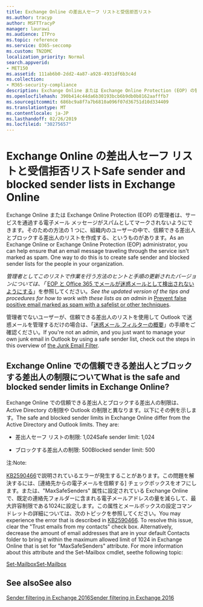 ```yaml
---
title: Exchange Online の差出人セーフ リストと受信拒否リスト
ms.author: tracyp
author: MSFTTracyP
manager: laurawi
ms.audience: ITPro
ms.topic: reference
ms.service: O365-seccomp
ms.custom: TN2DMC
localization_priority: Normal
search.appverid:
- MET150
ms.assetid: 111ab6b0-2dd2-4a87-a928-4931df6b3c4d
ms.collection:
- M365-security-compliance
description: Exchange Online または Exchange Online Protection (EOP) の管理者は、サービスを通過する電子メール メッセージがスパムとしてマークされないようにできます。そのための方法の 1 つに、組織内のユーザーの中で、信頼できる差出人とブロックする差出人のリストを作成する、というものがあります。
ms.openlocfilehash: 390b414c44da6b30193bcb6b9db0b8162aafffb7
ms.sourcegitcommit: 686bc9a8f7a7b6810a096f07d36751d10d334409
ms.translationtype: MT
ms.contentlocale: ja-JP
ms.lasthandoff: 02/26/2019
ms.locfileid: "30275657"
---
```

# <a name="safe-sender-and-blocked-sender-lists-in-exchange-online"></a><span data-ttu-id="d84f4-104">Exchange Online の差出人セーフ リストと受信拒否リスト</span><span class="sxs-lookup"><span data-stu-id="d84f4-104">Safe sender and blocked sender lists in Exchange Online</span></span>

<span data-ttu-id="d84f4-p102">Exchange Online または Exchange Online Protection (EOP) の管理者は、サービスを通過する電子メール メッセージがスパムとしてマークされないようにできます。そのための方法の 1 つに、組織内のユーザーの中で、信頼できる差出人とブロックする差出人のリストを作成する、というものがあります。</span><span class="sxs-lookup"><span data-stu-id="d84f4-p102">As an Exchange Online or Exchange Online Protection (EOP) administrator, you can help ensure that an email message traveling through the service isn't marked as spam. One way to do this is to create safe sender and blocked sender lists for the people in your organization.</span></span> 
  
 <span data-ttu-id="d84f4-107">*管理者としてこのリストで作業を行う方法のヒントと手順の更新されたバージョンについては、「* [EOP と Office 365 でメールが迷惑メールとして検出されないようにする](https://go.microsoft.com/fwlink/p/?LinkID=534224)」を参照してください。</span><span class="sxs-lookup"><span data-stu-id="d84f4-107">*See the updated version of the tips and procedures for how to work with these lists as an admin in* [Prevent false positive email marked as spam with a safelist or other techniques](https://go.microsoft.com/fwlink/p/?LinkID=534224).</span></span> 
  
<span data-ttu-id="d84f4-108">管理者でないユーザーが、信頼できる差出人のリストを使用して Outlook で迷惑メールを管理するだけの場合は、「[迷惑メール フィルターの概要](https://go.microsoft.com/fwlink/?LinkId=817222)」の手順をご確認ください。</span><span class="sxs-lookup"><span data-stu-id="d84f4-108">If you're not an admin, and you just want to manage your own junk email in Outlook by using a safe sender list, check out the steps in this overview of [the Junk Email Filter](https://go.microsoft.com/fwlink/?LinkId=817222).</span></span> 
  
## <a name="what-is-the-safe-and-blocked-sender-limits-in-exchange-online"></a><span data-ttu-id="d84f4-109">Exchange Online での信頼できる差出人とブロックする差出人の制限について</span><span class="sxs-lookup"><span data-stu-id="d84f4-109">What is the safe and blocked sender limits in Exchange Online?</span></span>

<span data-ttu-id="d84f4-p103">Exchange Online での信頼できる差出人とブロックする差出人の制限は、Active Directory の制限や Outlook の制限と異なります。以下にその例を示します。</span><span class="sxs-lookup"><span data-stu-id="d84f4-p103">The safe and blocked sender limits in Exchange Online differ from the Active Directory and Outlook limits. They are:</span></span>
  
- <span data-ttu-id="d84f4-112">差出人セーフ リストの制限: 1,024</span><span class="sxs-lookup"><span data-stu-id="d84f4-112">Safe sender limit: 1,024</span></span>
    
- <span data-ttu-id="d84f4-113">ブロックする差出人の制限: 500</span><span class="sxs-lookup"><span data-stu-id="d84f4-113">Blocked sender limit: 500</span></span>
    
<span data-ttu-id="d84f4-114">注:</span><span class="sxs-lookup"><span data-stu-id="d84f4-114">Note:</span></span>
  
<span data-ttu-id="d84f4-p104">[KB2590466](https://support.microsoft.com/help/2590466/you-receive-the-error-junk-e-mail-validation-error-in-outlook-web-app)で説明されているエラーが発生することがあります。この問題を解決するには、[連絡先からの電子メールを信頼する] チェックボックスをオフにします。または、"MaxSafeSenders" 属性に設定されている Exchange Online で、既定の連絡先フォルダーに含まれる電子メールアドレスの量を減らして、最大許容制限である1024に設定します。この属性とメールボックスの設定コマンドレットの詳細については、次のトピックを参照してください。</span><span class="sxs-lookup"><span data-stu-id="d84f4-p104">You may experience the error that is described in [KB2590466](https://support.microsoft.com/help/2590466/you-receive-the-error-junk-e-mail-validation-error-in-outlook-web-app). To resolve this issue, clear the "Trust emails from my contacts" check box. Alternatively, decrease the amount of email addresses that are in your default Contacts folder to bring it within the maximum allowed limit of 1024 in Exchange Online that is set for "MaxSafeSenders" attribute. For more information about this attribute and the Set-Mailbox cmdlet, seethe following topic:</span></span>
  
[<span data-ttu-id="d84f4-119">Set-Mailbox</span><span class="sxs-lookup"><span data-stu-id="d84f4-119">Set-Mailbox</span></span>](https://docs.microsoft.com/powershell/module/exchange/mailboxes/Set-Mailbox)
  
## <a name="see-also"></a><span data-ttu-id="d84f4-120">See also</span><span class="sxs-lookup"><span data-stu-id="d84f4-120">See also</span></span>

[<span data-ttu-id="d84f4-121">Sender filtering in Exchange 2016</span><span class="sxs-lookup"><span data-stu-id="d84f4-121">Sender filtering in Exchange 2016</span></span>](http://technet.microsoft.com/library/b833f864-ff10-46a0-a653-28fb9ba30896.aspx)

